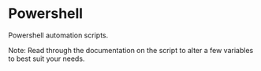 # Powershell
Powershell automation scripts.

Note: Read through the documentation on the script to alter a few variables to best suit your needs.
